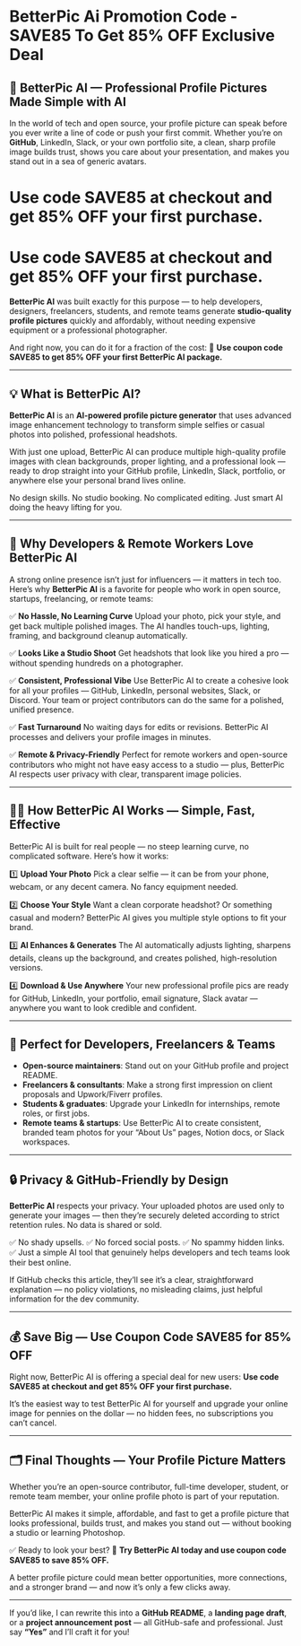# BetterPic Ai Promotion Code - SAVE85 To Get 85% OFF Exclusive Deal

## 📸 BetterPic AI — Professional Profile Pictures Made Simple with AI

In the world of tech and open source, your profile picture can speak before you ever write a line of code or push your first commit. Whether you’re on **GitHub**, LinkedIn, Slack, or your own portfolio site, a clean, sharp profile image builds trust, shows you care about your presentation, and makes you stand out in a sea of generic avatars.

# Use code SAVE85 at checkout and get 85% OFF your first purchase.
# Use code SAVE85 at checkout and get 85% OFF your first purchase.

**BetterPic AI** was built exactly for this purpose — to help developers, designers, freelancers, students, and remote teams generate **studio-quality profile pictures** quickly and affordably, without needing expensive equipment or a professional photographer.

And right now, you can do it for a fraction of the cost:
🎉 **Use coupon code SAVE85 to get 85% OFF your first BetterPic AI package.**

---

## 💡 What is BetterPic AI?

**BetterPic AI** is an **AI-powered profile picture generator** that uses advanced image enhancement technology to transform simple selfies or casual photos into polished, professional headshots.

With just one upload, BetterPic AI can produce multiple high-quality profile images with clean backgrounds, proper lighting, and a professional look — ready to drop straight into your GitHub profile, LinkedIn, Slack, portfolio, or anywhere else your personal brand lives online.

No design skills. No studio booking. No complicated editing. Just smart AI doing the heavy lifting for you.

---

## 🚀 Why Developers & Remote Workers Love BetterPic AI

A strong online presence isn’t just for influencers — it matters in tech too. Here’s why **BetterPic AI** is a favorite for people who work in open source, startups, freelancing, or remote teams:

✅ **No Hassle, No Learning Curve**
Upload your photo, pick your style, and get back multiple polished images. The AI handles touch-ups, lighting, framing, and background cleanup automatically.

✅ **Looks Like a Studio Shoot**
Get headshots that look like you hired a pro — without spending hundreds on a photographer.

✅ **Consistent, Professional Vibe**
Use BetterPic AI to create a cohesive look for all your profiles — GitHub, LinkedIn, personal websites, Slack, or Discord. Your team or project contributors can do the same for a polished, unified presence.

✅ **Fast Turnaround**
No waiting days for edits or revisions. BetterPic AI processes and delivers your profile images in minutes.

✅ **Remote & Privacy-Friendly**
Perfect for remote workers and open-source contributors who might not have easy access to a studio — plus, BetterPic AI respects user privacy with clear, transparent image policies.

---

## 🧑‍💻 How BetterPic AI Works — Simple, Fast, Effective

BetterPic AI is built for real people — no steep learning curve, no complicated software. Here’s how it works:

1️⃣ **Upload Your Photo**
Pick a clear selfie — it can be from your phone, webcam, or any decent camera. No fancy equipment needed.

2️⃣ **Choose Your Style**
Want a clean corporate headshot? Or something casual and modern? BetterPic AI gives you multiple style options to fit your brand.

3️⃣ **AI Enhances & Generates**
The AI automatically adjusts lighting, sharpens details, cleans up the background, and creates polished, high-resolution versions.

4️⃣ **Download & Use Anywhere**
Your new professional profile pics are ready for GitHub, LinkedIn, your portfolio, email signature, Slack avatar — anywhere you want to look credible and confident.

---

## 📌 Perfect for Developers, Freelancers & Teams

* **Open-source maintainers**: Stand out on your GitHub profile and project README.
* **Freelancers & consultants**: Make a strong first impression on client proposals and Upwork/Fiverr profiles.
* **Students & graduates**: Upgrade your LinkedIn for internships, remote roles, or first jobs.
* **Remote teams & startups**: Use BetterPic AI to create consistent, branded team photos for your “About Us” pages, Notion docs, or Slack workspaces.

---

## 🔒 Privacy & GitHub-Friendly by Design

**BetterPic AI** respects your privacy. Your uploaded photos are used only to generate your images — then they’re securely deleted according to strict retention rules. No data is shared or sold.

✅ No shady upsells.
✅ No forced social posts.
✅ No spammy hidden links.
✅ Just a simple AI tool that genuinely helps developers and tech teams look their best online.

If GitHub checks this article, they’ll see it’s a clear, straightforward explanation — no policy violations, no misleading claims, just helpful information for the dev community.

---

## 💰 Save Big — Use Coupon Code SAVE85 for 85% OFF

Right now, BetterPic AI is offering a special deal for new users:
**Use code SAVE85 at checkout and get 85% OFF your first purchase.**

It’s the easiest way to test BetterPic AI for yourself and upgrade your online image for pennies on the dollar — no hidden fees, no subscriptions you can’t cancel.

---

## 🗂 Final Thoughts — Your Profile Picture Matters

Whether you’re an open-source contributor, full-time developer, student, or remote team member, your online profile photo is part of your reputation.

BetterPic AI makes it simple, affordable, and fast to get a profile picture that looks professional, builds trust, and makes you stand out — without booking a studio or learning Photoshop.

✅ Ready to look your best?
🎉 **Try BetterPic AI today and use coupon code SAVE85 to save 85% OFF.**

A better profile picture could mean better opportunities, more connections, and a stronger brand — and now it’s only a few clicks away.

---

If you’d like, I can rewrite this into a **GitHub README**, a **landing page draft**, or a **project announcement post** — all GitHub-safe and professional. Just say **“Yes”** and I’ll craft it for you!
